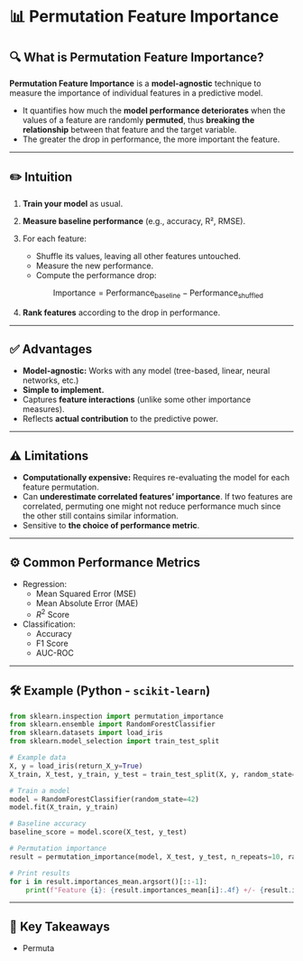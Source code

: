 # 📊 Permutation Feature Importance

## 🔍 What is Permutation Feature Importance?

**Permutation Feature Importance** is a **model-agnostic** technique to measure the importance of individual features in a predictive model.

- It quantifies how much the **model performance deteriorates** when the values of a feature are randomly **permuted**, thus **breaking the relationship** between that feature and the target variable.
- The greater the drop in performance, the more important the feature.

---

## ✏️ Intuition

1. **Train your model** as usual.
2. **Measure baseline performance** (e.g., accuracy, R², RMSE).
3. For each feature:
   - Shuffle its values, leaving all other features untouched.
   - Measure the new performance.
   - Compute the performance drop:

   $$
   \text{Importance} = \text{Performance}_{\text{baseline}} - \text{Performance}_{\text{shuffled}}
   $$

4. **Rank features** according to the drop in performance.

---

## ✅ Advantages

- **Model-agnostic:** Works with any model (tree-based, linear, neural networks, etc.)
- **Simple to implement.**
- Captures **feature interactions** (unlike some other importance measures).
- Reflects **actual contribution** to the predictive power.

---

## ⚠️ Limitations

- **Computationally expensive:** Requires re-evaluating the model for each feature permutation.
- Can **underestimate correlated features’ importance**. If two features are correlated, permuting one might not reduce performance much since the other still contains similar information.
- Sensitive to **the choice of performance metric**.

---

## ⚙️ Common Performance Metrics

- Regression:
  - Mean Squared Error (MSE)
  - Mean Absolute Error (MAE)
  - $R^2$ Score
- Classification:
  - Accuracy
  - F1 Score
  - AUC-ROC

---

## 🛠️ Example (Python - `scikit-learn`)

```python
from sklearn.inspection import permutation_importance
from sklearn.ensemble import RandomForestClassifier
from sklearn.datasets import load_iris
from sklearn.model_selection import train_test_split

# Example data
X, y = load_iris(return_X_y=True)
X_train, X_test, y_train, y_test = train_test_split(X, y, random_state=42)

# Train a model
model = RandomForestClassifier(random_state=42)
model.fit(X_train, y_train)

# Baseline accuracy
baseline_score = model.score(X_test, y_test)

# Permutation importance
result = permutation_importance(model, X_test, y_test, n_repeats=10, random_state=42)

# Print results
for i in result.importances_mean.argsort()[::-1]:
    print(f"Feature {i}: {result.importances_mean[i]:.4f} +/- {result.importances_std[i]:.4f}")
```

---

## 🔑 Key Takeaways

- Permuta
